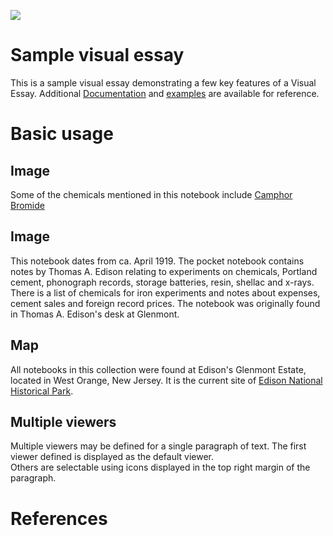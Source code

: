 <a href="https://juncture-digital.org"><img src="https://juncture-digital.org/images/ve-button.png"></a>

<param ve-config 
       title="Edison Notebook NP-122"
       author="Erin Mustard"
       banner="https://edison.rutgers.edu/templates/sas-red/images/rutgers/red_banner.png" 
       layout="vertical">

<!-- Entities discussed throughout the essay are typically defined before the essay text and
     are thus available in all text.  Entity identifiers (QIDs) can be found in either
     Wikipedia or Wikidata (https://www.wikidata.org)> -->
<param ve-entity eid="Q185372"> <!-- Girl with a Pearl Earring painting -->
<param ve-entity eid="Q41264"> <!-- Johannes Vermeer -->
<param ve-entity eid="Q221092"> <!-- Mauritshuis -->
<param ve-entity eid="Q36600"> <!-- The Hague -->

# Sample visual essay

This is a sample visual essay demonstrating a few key features of a Visual Essay. Additional [Documentation](https://github.com/JSTOR-Labs/juncture/wiki) and [examples](https://jstor-labs.github.io/juncture-examples) are available for reference.
<param ve-image 
       manifest="https://iiif.archivelab.org/iiif/taepnotebook-NP122$1/manifest.json">

# Basic usage

## Image

Some of the chemicals mentioned in this notebook include [Camphor Bromide](https://pubchem.ncbi.nlm.nih.gov/compound/Camphor-Bromide) 
<param ve-image
       label="Chromium III Bromide" 
       description="chemical formula of Chromium III Bromide" 
       license="public domain" 
       url="https://upload.wikimedia.org/wikipedia/commons/2/2e/Kristallstruktur_Bismut%28III%29-iodid.png">

## Image

This notebook dates from ca. April 1919. The pocket notebook contains notes by Thomas A. Edison relating to experiments on chemicals, Portland cement, phonograph records, storage batteries, resin, shellac and x-rays. There is a list of chemicals for iron experiments and notes about expenses, cement sales and foreign record prices. The notebook was originally found in Thomas A. Edison's desk at Glenmont.
<param ve-image 
       abel="Glenmont, Edison's Estate" 
       description="photo of Glenmont" 
       license="public domain" 
       url="https://upload.wikimedia.org/wikipedia/commons/0/05/Edison_home_NJ.jpg">
       
## Map

All notebooks in this collection were found at Edison's Glenmont Estate, located in West Orange, New Jersey. It is the current site of [Edison National Historical Park](https://www.nps.gov/edis/index.htm). 
<param ve-entity eid="Q220">
<param ve-map center="Q220" zoom="10" prefer-geojson>

## Multiple viewers

Multiple viewers may be defined for a single paragraph of text.  The first viewer defined is displayed as the default viewer.  
Others are selectable using icons displayed in the top right margin of the paragraph.
<param ve-image 
       manifest="https://iiif.archivelab.org/iiif/taepnotebook-NP122$4/manifest.json">
<param ve-map center="Q36600" zoom="11">

# References
